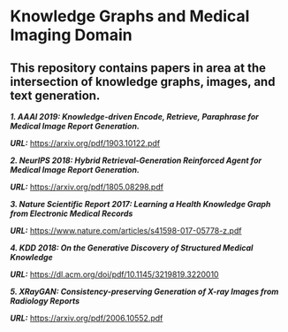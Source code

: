 # Knowledge Graphs and Medical Imaging Domain

## This repository contains papers in area at the intersection of knowledge graphs, images, and text generation. 

***1. AAAI 2019: Knowledge-driven Encode, Retrieve, Paraphrase for Medical Image Report Generation.***

***URL:*** https://arxiv.org/pdf/1903.10122.pdf

***2. NeurIPS 2018: Hybrid Retrieval-Generation Reinforced Agent for Medical Image Report Generation.***

***URL:*** https://arxiv.org/pdf/1805.08298.pdf

***3. Nature Scientific Report 2017: Learning a Health Knowledge Graph from Electronic Medical Records***

***URL:*** https://www.nature.com/articles/s41598-017-05778-z.pdf

***4. KDD 2018: On the Generative Discovery of Structured Medical Knowledge***

***URL:*** https://dl.acm.org/doi/pdf/10.1145/3219819.3220010

***5. XRayGAN: Consistency-preserving Generation of X-ray Images from Radiology Reports***

***URL:*** https://arxiv.org/pdf/2006.10552.pdf


